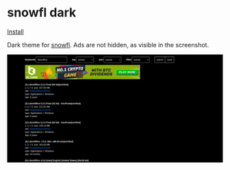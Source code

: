 # snowfl dark

[Install](https://raw.githubusercontent.com/aruncveli/userstyles/refs/heads/main/sites/snowfl/snowfl.user.css)

Dark theme for [snowfl](https://snowfl.com/). Ads are not hidden, as visible in
the screenshot.

![Screenshot of snowfl](screenshot.png)
